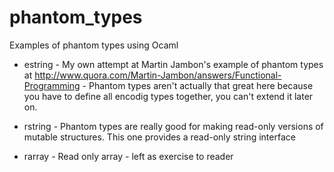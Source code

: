 phantom_types
=============

Examples of phantom types using Ocaml

- estring - My own attempt at Martin Jambon's example of phantom types at http://www.quora.com/Martin-Jambon/answers/Functional-Programming - Phantom types aren't actually that great here because you have to define all encodig types together, you can't extend it later on.

- rstring - Phantom types are really good for making read-only versions of mutable structures.  This one provides a read-only string interface

- rarray - Read only array - left as exercise to reader